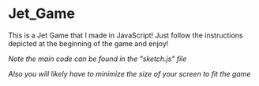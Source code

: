 # Jet_Game

This is a Jet Game that I made in JavaScript! Just follow the instructions depicted at the beginning of the game and enjoy!

*Note the main code can be found in the "sketch.js" file*


*Also you will likely have to minimize the size of your screen to fit the game*
